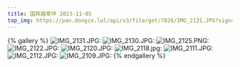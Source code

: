 ```yaml
---
title: 国宾路草坪 2023-11-05
top_img: https://pan.dongzx.lol/api/v3/file/get/7828/IMG_2131.JPG?sign=8x7oxCcWMMQpEs0c6zlv5gq82VCSf6pfhUy00t6IcUY%3D%3A0
---
```


{% gallery %}
![IMG_2131.JPG: ](https://pan.dongzx.lol/api/v3/file/get/7828/IMG_2131.JPG?sign=8x7oxCcWMMQpEs0c6zlv5gq82VCSf6pfhUy00t6IcUY%3D%3A0)
![IMG_2130.JPG: ](https://pan.dongzx.lol/api/v3/file/get/7829/IMG_2130.JPG?sign=uqDR4CpKF4MClToBIEKelPO-0W41geFkKzHqXWckDdQ%3D%3A0)
![IMG_2125.PNG: ](https://pan.dongzx.lol/api/v3/file/get/7830/IMG_2125.PNG?sign=2PUAK4NyIcRKlcjPsWJPc0YOyLY2F5Avm-yN9eL9gFo%3D%3A0)
![IMG_2122.JPG: ](https://pan.dongzx.lol/api/v3/file/get/7831/IMG_2122.JPG?sign=xfspPKKUQaRxARMugHo5Vs7BMVVfaCOswcwwPLo-dlo%3D%3A0)
![IMG_2120.JPG: ](https://pan.dongzx.lol/api/v3/file/get/7832/IMG_2120.JPG?sign=I-9MGEMcKvYvRyeF97mg9EBKXnvZS5rr2srpWvve89Q%3D%3A0)
![IMG_2118.jpg: ](https://pan.dongzx.lol/api/v3/file/get/7833/IMG_2118.jpg?sign=i0EpPlqEBf2EakrLES4hhGglg9wSH6vbzCUXCsOoAKM%3D%3A0)
![IMG_2111.JPG: ](https://pan.dongzx.lol/api/v3/file/get/7834/IMG_2111.JPG?sign=kjyDZ1oG-GLssCnguIYXb9_8AMWbPBjg3ARyH6WNCIc%3D%3A0)
![IMG_2112.JPG: ](https://pan.dongzx.lol/api/v3/file/get/7835/IMG_2112.JPG?sign=KKSl6M8idmPX8dKswqVMvlhI1oKaCmPKMeHBDh0S5B4%3D%3A0)
![IMG_2109.JPG: ](https://pan.dongzx.lol/api/v3/file/get/7836/IMG_2109.JPG?sign=HKCG4ZarrzRe7yda0iIJe5qOCnUAHVal_nBWYR5HXYI%3D%3A0)
{% endgallery %}
